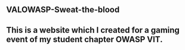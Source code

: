 ## VALOWASP-Sweat-the-blood
<h2>This is a website which I created for a gaming event of my student chapter OWASP VIT.</h2><br>

